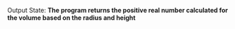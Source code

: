 Output State: **The program returns the positive real number calculated for the volume based on the radius and height**